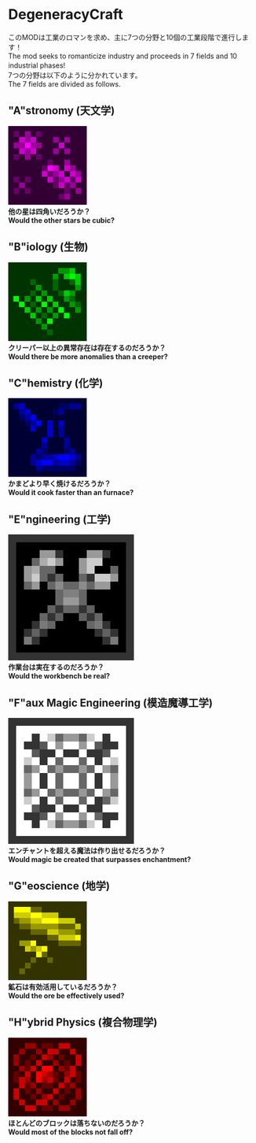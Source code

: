 
# DegeneracyCraft
このMODは工業のロマンを求め、主に7つの分野と10個の工業段階で進行します！<br>
The mod seeks to romanticize industry and proceeds in 7 fields and 10 industrial phases!　<br>
7つの分野は以下のように分かれています。 <br>
The 7 fields are divided as follows.

## "A"stronomy (天文学)
![Astronomy Icon](https://github.com/MCMEpitap/DegeneracyCraft_1.18.2/blob/master/github_astronomy_icon.png) <br>
**他の星は四角いだろうか？** <br>
**Would the other stars be cubic?** <br>
## "B"iology (生物)
![Biology Icon](https://github.com/MCMEpitap/DegeneracyCraft_1.18.2/blob/master/github_biology_icon.png) <br>
**クリーパー以上の異常存在は存在するのだろうか？** <br>
**Would there be more anomalies than a creeper?**
## "C"hemistry (化学)
![Chemistry Icon](https://github.com/MCMEpitap/DegeneracyCraft_1.18.2/blob/master/github_chemistry_icon.png) <br>
**かまどより早く焼けるだろうか？** <br>
**Would it cook faster than an furnace?**
## "E"ngineering (工学)
![Engineering Icon](https://github.com/MCMEpitap/DegeneracyCraft_1.18.2/blob/master/github_engineering_icon.png) <br>
**作業台は実在するのだろうか？** <br>
**Would the workbench be real?**

## "F"aux Magic Engineering (模造魔導工学)

![Faux Magic Engineering Icon](https://github.com/MCMEpitap/DegeneracyCraft_1.18.2/blob/master/github_faux_magic_engineering_icon.png) <br>
**エンチャントを超える魔法は作り出せるだろうか？** <br>
**Would magic be created that surpasses enchantment?**

## "G"eoscience (地学)

![Geoscience Icon](https://github.com/MCMEpitap/DegeneracyCraft_1.18.2/blob/master/github_geoscience_icon.png) <br>
**鉱石は有効活用しているだろうか？** <br>
**Would the ore be effectively used?**

## "H"ybrid Physics (複合物理学)

![Hybrid Physics Icon](https://github.com/MCMEpitap/DegeneracyCraft_1.18.2/blob/master/github_hybrid_physics_icon.png) <br>
**ほとんどのブロックは落ちないのだろうか？** <br>
**Would most of the blocks not fall off?**